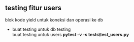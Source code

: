## testing fitur users
blok kode yield untuk koneksi dan operasi ke db
<ul>
    <li>buat testing untuk db testing</li>
    </li>buat testing untuk users <b>pytest -v -s tests\test_users.py</b></li>
</ul>
